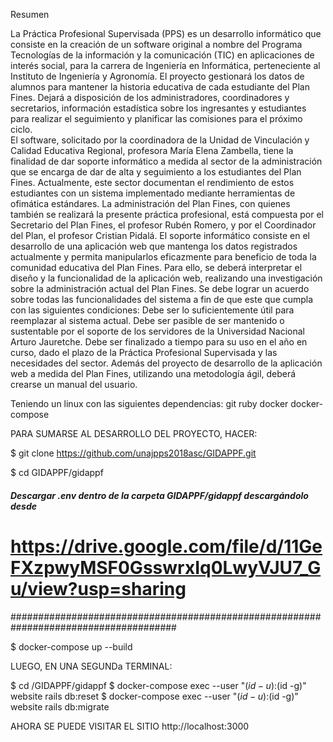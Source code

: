 Resumen

La Práctica Profesional Supervisada (PPS) es un desarrollo informático que consiste en la creación de un software original a nombre del Programa Tecnologías de la información y la
comunicación (TIC) en aplicaciones de interés social, para la carrera de Ingeniería en Informática, perteneciente al Instituto de Ingeniería y Agronomía. El proyecto gestionará los
datos de alumnos para mantener la historia educativa de cada estudiante del Plan Fines. Dejará a disposición de los administradores, coordinadores y secretarios, información
estadística sobre los ingresantes y estudiantes para  realizar el seguimiento y planificar las comisiones para el próximo ciclo.  
El software, solicitado por la coordinadora de la Unidad de Vinculación y Calidad Educativa Regional, profesora María Elena Zambella, tiene la finalidad de dar soporte informático a
medida al sector de la administración que se encarga de dar de alta y seguimiento a los estudiantes del Plan Fines. Actualmente, este sector documentan el rendimiento de estos
estudiantes con un sistema implementado mediante herramientas de ofimática estándares. La administración del Plan Fines, con quienes también se realizará la presente práctica
profesional, está compuesta por el Secretario del Plan Fines, el profesor Rubén Romero, y por el Coordinador del Plan, el profesor Cristian Pidalá.
El soporte informático consiste en el desarrollo de una aplicación web que mantenga los datos registrados actualmente y permita manipularlos eficazmente para beneficio de toda la
comunidad educativa del Plan Fines. Para ello, se deberá interpretar el diseño y la funcionalidad de la aplicación web, realizando una investigación sobre la administración actual del
Plan Fines. Se debe lograr un acuerdo sobre todas las funcionalidades del sistema a fin de que este que cumpla con las siguientes condiciones:
Debe ser lo suficientemente útil para reemplazar al sistema actual.
Debe ser pasible de ser mantenido o sustentable por el soporte de los servidores de la Universidad Nacional Arturo Jauretche.
Debe ser finalizado a tiempo para su uso en el año en curso, dado el plazo de la Práctica Profesional Supervisada y las necesidades del sector.
Además del proyecto de desarrollo de la aplicación web a medida del Plan Fines, utilizando una metodología ágil, deberá crearse un manual del usuario.

Teniendo un linux con las siguientes dependencias:
git
ruby
docker
docker-compose

PARA SUMARSE AL DESARROLLO DEL PROYECTO, HACER:

$ git clone https://github.com/unajpps2018asc/GIDAPPF.git

$ cd GIDAPPF/gidappf

##### Descargar .env dentro de la carpeta GIDAPPF/gidappf descargándolo desde ########
# https://drive.google.com/file/d/11GeFXzpwyMSF0GsswrxIq0LwyVJU7_Gu/view?usp=sharing #
######################################################################################

$ docker-compose up --build

LUEGO, EN UNA SEGUNDa TERMINAL:

$ cd <path>/GIDAPPF/gidappf
$ docker-compose exec --user "$(id -u):$(id -g)" website rails db:reset
$ docker-compose exec --user "$(id -u):$(id -g)" website rails db:migrate

AHORA SE PUEDE VISITAR EL SITIO http://localhost:3000
